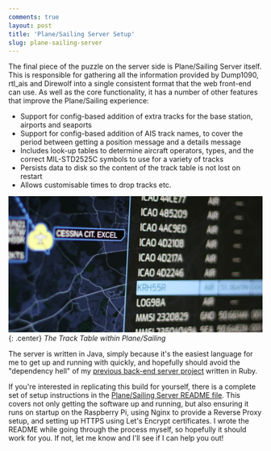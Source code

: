 ```yaml
---
comments: true
layout: post
title: 'Plane/Sailing Server Setup'
slug: plane-sailing-server
---
```


The final piece of the puzzle on the server side is Plane/Sailing Server itself. This is responsible for gathering all the information provided by Dump1090, rtl_ais and Direwolf into a single consistent format that the web front-end can use. As well as the core functionality, it has a number of other features that improve the Plane/Sailing experience:

* Support for config-based addition of extra tracks for the base station, airports and seaports
* Support for config-based addition of AIS track names, to cover the period between getting a position message and a details message
* Includes look-up tables to determine aircraft operators, types, and the correct MIL-STD2525C symbols to use for a variety of tracks
* Persists data to disk so the content of the track table is not lost on restart
* Allows customisable times to drop tracks etc.

![The Track Table within Plane/Sailing](/hardware/planesailing/tracktable.jpg){: .center}
*The Track Table within Plane/Sailing*

The server is written in Java, simply because it's the easiest language for me to get up and running with quickly, and hopefully should avoid the "dependency hell" of my [previous back-end server project](https://github.com/ianrenton/SuccessWhale-api) written in Ruby.

If you're interested in replicating this build for yourself, there is a complete set of setup instructions in the [Plane/Sailing Server README file](https://github.com/ianrenton/planesailing-server/blob/main/README.md). This covers not only getting the software up and running, but also ensuring it runs on startup on the Raspberry Pi, using Nginx to provide a Reverse Proxy setup, and setting up HTTPS using Let's Encrypt certificates. I wrote the README while going through the process myself, so hopefully it should work for you. If not, let me know and I'll see if I can help you out!
